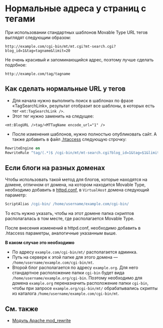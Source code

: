 # Нормальные адреса у страниц с тегами

При использовании стандартных шаблонов Movable Type URL тегов выглядят следующим образом:

```
http://example.com/cgi-bin/mt/mt.cgi?mt-search.cgi?blog_id=1&tag=tagname&limit=20
```
Не очень красивый и запоминающийся адрес, поэтому лучше сделать подобное:

```
http://example.com/tag/tagname
```

## Как сделать нормальные URL у тегов

* Для начала нужно выполнить поиск в шаблонах по фразе «TagSearchLink», результат отобразит все шаблоны, в которых есть тег `<mt:TagSearchLink />`.
* Этот тег нужно заменить на следущее: 
```
<mt:BlogURL />tag/<MTTagName encode_url="1" />
```
* После изменения шаблонов, нужно полностью опубликовать сайт. А также добавить в файл [.htaccess](http://ru.wikipedia.org/wiki/.htaccess) следующую строчку:

```apache
RewriteEngine on
RewriteRule ^tag/(.*)$ /cgi-bin/mt/mt-search.cgi?blog_id=1&tag=$1&limit=20
```

## Если блоги на разных доменах

Чтобы использовать такой метод для блогов, которые находятся на домене, отличном от домена, на котором находится Movable Type, необходимо добавить в [httpd.conf](http://httpd.apache.org/docs/2.0/configuring.html), в `VirtualHost` домена следующий параметр:

```apache
ScriptAlias /cgi-bin/ /home/username/example.com/cgi-bin/
```

То есть нужно указать, чтобы на этот домене папка скриптов располагалась в том месте, где располагается Movable Type.

После внесения изменений в httpd.conf, необходимо добавить в .htaccess параметры, аналогичные указанным выше.

**В каком случае это необходимо**

* По адресу `example.com/cgi-bin/mt/` располагается админка.
* Путь на сервере к этой папке для этого домена — `/home/username/example.com/cgi-bin/mt`.
* Второй блог располагается по адресу `example.org`. Для него стандартное расположение папки `cgi-bin` будет вида `/home/username/example.org/cgi-bin`. Поэтому необходимо для домена `example.org` переназначить расположение папки `cgi-bin`, чтобы при запросе `example.org/cgi-bin/mt/` обрабатывались скрипты из каталога `/home/username/example.com/cgi-bin/mt`.

## См. также

* [Модуль Apache mod_rewrite](http://httpd.apache.org/docs/2.0/mod/mod_rewrite.html)
